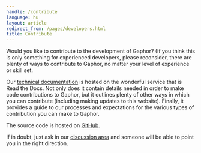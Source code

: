 ```yaml
---
handle: /contribute
language: hu
layout: article
redirect_from: /pages/developers.html
title: Contribute
---
```


Would you like to contribute to the development of Gaphor? (If you think
this is only something for experienced developers, please reconsider, there
are plenty of ways to contribute to Gaphor, no matter your level of
experience or skill set.

Our [technical documentation](https://gaphor.readthedocs.io) is hosted on
the wonderful service that is Read the Docs. Not only does it contain
details needed in order to make code contributions to Gaphor, but it
outlines plenty of other ways in which you can contribute (including making
updates to this website). Finally, it provides a guide to our processes and
expectations for the various types of contribution you can make to Gaphor.

The source code is hosted on [GitHub](https://github.com/gaphor/gaphor).

If in doubt, just ask in our <a href="../discuss">discussion area</a> and
someone will be able to point you in the right direction.
